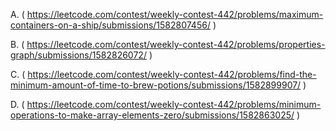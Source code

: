 A. ( https://leetcode.com/contest/weekly-contest-442/problems/maximum-containers-on-a-ship/submissions/1582807456/ )

B. ( https://leetcode.com/contest/weekly-contest-442/problems/properties-graph/submissions/1582826072/ )

C. ( https://leetcode.com/contest/weekly-contest-442/problems/find-the-minimum-amount-of-time-to-brew-potions/submissions/1582899907/ )

D. ( https://leetcode.com/contest/weekly-contest-442/problems/minimum-operations-to-make-array-elements-zero/submissions/1582863025/ )
